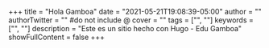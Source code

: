 +++
title = "Hola Gamboa"
date = "2021-05-21T19:08:39-05:00"
author = ""
authorTwitter = "" #do not include @
cover = ""
tags = ["", ""]
keywords = ["", ""]
description = "Este es un sitio hecho con Hugo - Edu Gamboa"
showFullContent = false
+++
